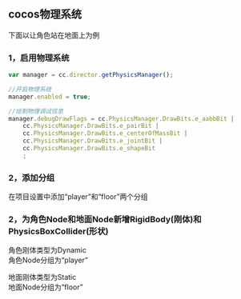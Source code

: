 ## cocos物理系统

下面以让角色站在地面上为例

### 1，启用物理系统
```javascript
var manager = cc.director.getPhysicsManager();

//开启物理系统
manager.enabled = true;

//绘制物理调试信息
manager.debugDrawFlags = cc.PhysicsManager.DrawBits.e_aabbBit |
    cc.PhysicsManager.DrawBits.e_pairBit |
    cc.PhysicsManager.DrawBits.e_centerOfMassBit |
    cc.PhysicsManager.DrawBits.e_jointBit |
    cc.PhysicsManager.DrawBits.e_shapeBit
    ;
```

### 2，添加分组

在项目设置中添加“player”和“floor”两个分组  

### 2，为角色Node和地面Node新增RigidBody(刚体)和PhysicsBoxCollider(形状)

角色刚体类型为Dynamic  
角色Node分组为“player”  

地面刚体类型为Static  
地面Node分组为“floor”  





